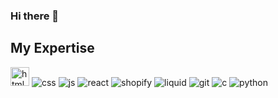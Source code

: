 ### Hi there 👋

## My Expertise
<p>
  <img height="30"alt="html5" src="https://img.shields.io/badge/-HTML5-E34F26?style=for-the-badge-square&logo=html5&logoColor=white" />
  <img alt="css" src="https://img.shields.io/badge/-CSS3-007ACC?style=for-the-badge-square&logo=css3&logoColor=white" />
  <img alt="js" src="https://img.shields.io/badge/-JavaScript-F7B93E?style=for-the-badge-square&logo=javascript&logoColor=white" />
  <img alt="react" src="https://img.shields.io/badge/-React-45b8d8?style=for-the-badge-square&logo=react&logoColor=white" />
  <img alt="shopify" src="https://img.shields.io/badge/-Shopify-97CA00?style=for-the-badge-square&logo=shopify&logoColor=white" />
  <img alt="liquid" src="https://img.shields.io/badge/-Liquid-62AFD3?style=for-the-badge-square&logo=rainmeter&logoColor=white" />
  <img alt="git" src="https://img.shields.io/badge/-Git-F05032?style=for-the-badge-square&logo=git&logoColor=white" />
  <img alt="c" src="https://img.shields.io/badge/-Based Languages-3C43C2?style=for-the-badge-square&logo=c&logoColor=white" />
  <img alt="python" src="https://img.shields.io/badge/-Python-1a73e8?style=for-the-badge-square&logo=python&logoColor=white" />
</p>

<!--
**SoftWherePear/Softwherepear** is a ✨ _special_ ✨ repository because its `README.md` (this file) appears on your GitHub profile.

Here are some ideas to get you started:

- 🔭 I’m currently working on ...
- 🌱 I’m currently learning ...
- 👯 I’m looking to collaborate on ...
- 🤔 I’m looking for help with ...
- 💬 Ask me about ...
- 📫 How to reach me: ...
- 😄 Pronouns: ...
- ⚡ Fun fact: ...
-->
